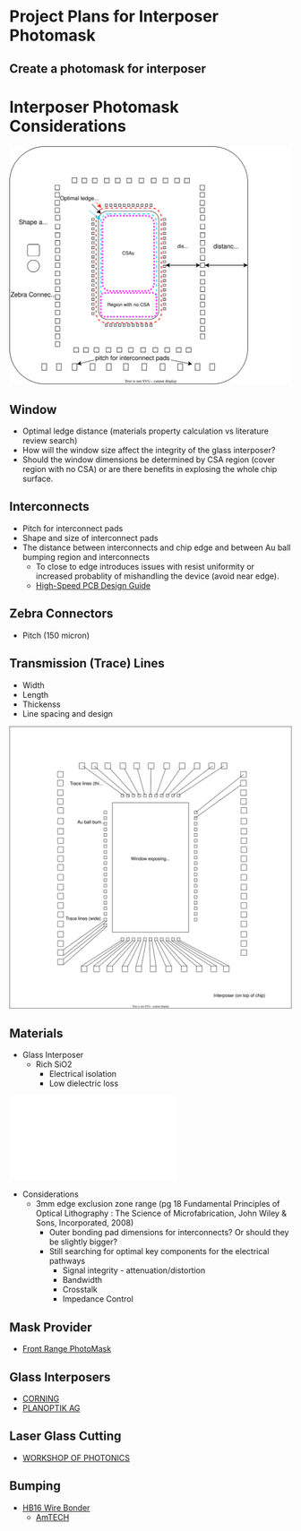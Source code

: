 # Project Plans for Interposer Photomask

## Create a photomask for interposer

# Interposer Photomask Considerations

![Interposer sketch](./assets/Interposersketch.v2.drawio.svg)

## Window
* Optimal ledge distance (materials property calculation vs literature review search)
* How will the window size affect the integrity of the glass interposer?
* Should the window dimensions be determined by CSA region (cover region with no CSA) or are there benefits in explosing the whole chip surface.

## Interconnects
* Pitch for interconnect pads
* Shape and size of interconnect pads
* The distance between interconnects and chip edge and between Au ball bumping region and interconnects
    * To close to edge introduces issues with resist uniformity or increased probablity of mishandling the device (avoid near edge).
    * [High-Speed PCB
Design Guide](https://s3vi.ndc.nasa.gov/ssri-kb/static/resources/High-Speed%20PCB%20Design%20Guide.pdf)

## Zebra Connectors
* Pitch (150 micron)

## Transmission (Trace) Lines 
* Width
* Length
* Thickenss
* Line spacing and design

![Interposer sketch](./assets/Interposersketch.v1.drawio.svg)

## Materials
* Glass Interposer
    * Rich SiO2
        * Electrical isolation
        * Low dielectric loss

![Glass Interposer trace](./assets/Glass_interposer_trace.v1.oas)
* Considerations
    * 3mm edge exclusion zone range (pg 18 Fundamental Principles of Optical Lithography : The Science of Microfabrication, John Wiley & Sons, Incorporated, 2008) 
        *  Outer bonding pad dimensions for interconnects? Or should they be slightly bigger?
        *  Still searching for optimal key components for the electrical pathways
            * Signal integrity - attenuation/distortion
            * Bandwidth
            * Crosstalk
            * Impedance Control
          
## Mask Provider
* [Front Range PhotoMask](https://www.frontrangephotomask.com)

## Glass Interposers
* [CORNING](https://www.corning.com/worldwide/en/products/advanced-optics/product-materials/semiconductor-laser-optic-components/semiconductor-glass-wafers.html)
* [PLANOPTIK AG](https://planoptik.com/products/interposer/)
  
## Laser Glass Cutting
* [WORKSHOP OF PHOTONICS](https://wophotonics.com/applications/laser-micro-cutting-dicing/)

## Bumping
* [HB16 Wire Bonder](https://www.tpt-wirebonder.com/hb16/)
    * [AmTECH](https://amtechmicro.com/processes/wire-bonding/)      
